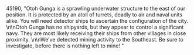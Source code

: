 ﻿45190, "Otoh Gunga is a sprawling underwater structure to the east of our position. It is protected by an atoll of turrets, deadly to air and naval units alike. You will need detector ships to ascertain the configuration of the city. \n\nOtoh Gunga has no shipyards, but they appear to control a significant navy.  They are most likely receiving their ships from other villages in close proximity. \n\nWe’ve detected mining activity to the Southeast.  Be sure to investigate, before there is nothing left to mine! "

